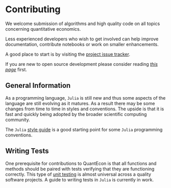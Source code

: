 # Contributing

We welcome submission of algorithms and high quality code on all topics concerning quantitative economics.

Less experienced developers who wish to get involved can help improve documentation, contribute notebooks or work on smaller enhancements.

A good place to start is by visiting the [project issue tracker](https://github.com/QuantEcon/QuantEcon.jl/issues).

If you are new to open source development please consider reading [*this page*](http://quantecon.org/developer_resources.html) first.


## General Information

As a programming language, `Julia` is still new and thus some aspects of the language are still evolving as it matures. As a result there may be some changes from time to time in styles and conventions. The upside is that it is fast and quickly being adopted by the broader scientific computing community.

The `Julia` [style guide](http://julia.readthedocs.org/en/latest/manual/style-guide/) is a good starting point for some `Julia` programming conventions.

## Writing Tests

One prerequisite for contributions to QuantEcon is that all functions and methods should be paired with tests verifying that they are functioning correctly. This type of [unit testing](https://en.wikipedia.org/wiki/Unit_testing) is almost universal across a quality software projects. A guide to writing tests in `Julia` is currently in work.
